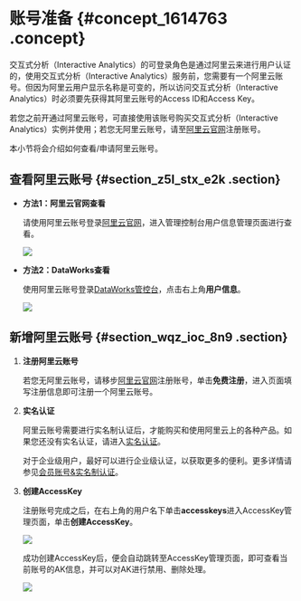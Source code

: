 # 账号准备 {#concept_1614763 .concept}

交互式分析（Interactive Analytics）的可登录角色是通过阿里云来进行用户认证的，使用交互式分析（Interactive Analytics）服务前，您需要有一个阿里云账号。但因为阿里云用户显示名称是可变的，所以访问交互式分析（Interactive Analytics）时必须要先获得其阿里云账号的Access ID和Access Key。

若您之前开通过阿里云账号，可直接使用该账号购买交互式分析（Interactive Analytics）实例并使用；若您无阿里云账号，请至[阿里云官网](https://cn.aliyun.com/?utm_content=se_798307&gclid=EAIaIQobChMI6Nq66qa55AIVhcDACh1Y7wkYEAAYASAAEgLi-_D_BwE)注册账号。

本小节将会介绍如何查看/申请阿里云账号。

## 查看阿里云账号 {#section_z5l_stx_e2k .section}

-   **方法1：阿里云官网查看** 

    请使用阿里云账号登录[阿里云官网](https://www.aliyun.com/)，进入管理控制台用户信息管理页面进行查看。

    ![](http://static-aliyun-doc.oss-cn-hangzhou.aliyuncs.com/assets/img/1345819/156773945159284_zh-CN.png)

-   **方法2：DataWorks查看** 

    使用阿里云账号登录[DataWorks管控台](https://ide2-cn-shanghai.data.aliyun.com/)，点击右上角**用户信息**。

    ![](http://static-aliyun-doc.oss-cn-hangzhou.aliyuncs.com/assets/img/1345819/156773945359285_zh-CN.png)


## 新增阿里云账号 {#section_wqz_ioc_8n9 .section}

1.  **注册阿里云账号** 

    若您无阿里云账号，请移步[阿里云官网](https://cn.aliyun.com)注册账号，单击**免费注册**，进入页面填写注册信息即可注册一个阿里云账号。

2.  **实名认证** 

    阿里云账号需要进行实名制认证后，才能购买和使用阿里云上的各种产品。如果您还没有实名认证，请进入[实名认证](https://account.console.aliyun.com/#/secure)。

    对于企业级用户，最好可以进行企业级认证，以获取更多的便利。更多详情请参见[会员账号&实名制认证](https://help.aliyun.com/knowledge_list/37170.html)。

3.  **创建AccessKey** 

    注册账号完成之后，在右上角的用户名下单击**accesskeys**进入AccessKey管理页面，单击**创建AccessKey**。

    ![](http://static-aliyun-doc.oss-cn-hangzhou.aliyuncs.com/assets/img/1345819/156773945355494_zh-CN.png)

    成功创建AccessKey后，便会自动跳转至AccessKey管理页面，即可查看当前账号的AK信息，并可以对AK进行禁用、删除处理。

    ![](http://static-aliyun-doc.oss-cn-hangzhou.aliyuncs.com/assets/img/1345819/156773945459286_zh-CN.png)


